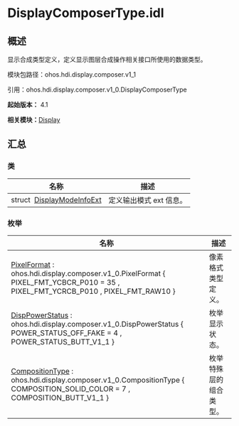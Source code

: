 # DisplayComposerType.idl


## 概述

显示合成类型定义，定义显示图层合成操作相关接口所使用的数据类型。

模块包路径：ohos.hdi.display.composer.v1_1

引用：ohos.hdi.display.composer.v1_0.DisplayComposerType

**起始版本：** 4.1

**相关模块：**[Display](_display_v11.md)


## 汇总


### 类

| 名称 | 描述 | 
| -------- | -------- |
| struct&nbsp;&nbsp;[DisplayModeInfoExt](_display_mode_info_ext_v11.md) | 定义输出模式 ext 信息。 | 


### 枚举

| 名称 | 描述 | 
| -------- | -------- |
| [PixelFormat](_display_v11.md#pixelformat) : ohos.hdi.display.composer.v1_0.PixelFormat { PIXEL_FMT_YCBCR_P010 = 35 , PIXEL_FMT_YCRCB_P010 , PIXEL_FMT_RAW10 } | 像素格式类型定义。 | 
| [DispPowerStatus](_display_v11.md#disppowerstatus) : ohos.hdi.display.composer.v1_0.DispPowerStatus { POWER_STATUS_OFF_FAKE = 4 , POWER_STATUS_BUTT_V1_1 } | 枚举显示状态。 | 
| [CompositionType](_display_v11.md#compositiontype) : ohos.hdi.display.composer.v1_0.CompositionType { COMPOSITION_SOLID_COLOR = 7 , COMPOSITION_BUTT_V1_1 } | 枚举特殊层的组合类型。 | 
